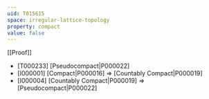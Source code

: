 ```yaml
---
uid: T015615
space: irregular-lattice-topology
property: compact
value: false
---
```

[[Proof]]

* [T000233] [Pseudocompact|P000022]
* [I000001] [Compact|P000016] => [Countably Compact|P000019]
* [I000004] [Countably Compact|P000019] => [Pseudocompact|P000022]

